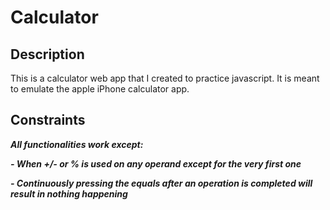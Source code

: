 # Calculator

## Description

This is a calculator web app that I created to practice javascript. It is meant to emulate the apple iPhone calculator app.

## Constraints

***All functionalities work except:***

***- When +/- or % is used on any operand except for the very first one***

***- Continuously pressing the equals after an operation is completed will result in nothing happening***
